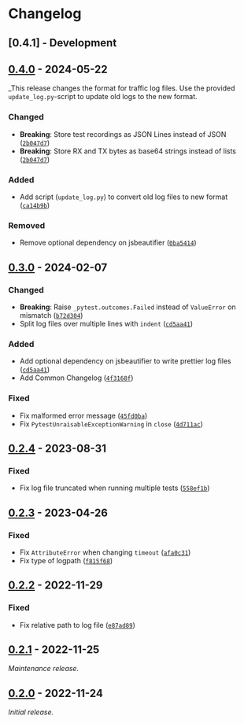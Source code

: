 # Changelog

## [0.4.1] - Development

## [0.4.0] - 2024-05-22

_This release changes the format for traffic log files. Use the provided `update_log.py`-script to update old logs to the new format.

### Changed

- __Breaking__: Store test recordings as JSON Lines instead of JSON ([`2b047d7`](https://github.com/bessman/pytest-reserial/commit/2b047d7cc96a06b201e7d25d316492e079835a61))
- __Breaking__: Store RX and TX bytes as base64 strings instead of lists ([`2b047d7`](https://github.com/bessman/pytest-reserial/commit/2b047d7cc96a06b201e7d25d316492e079835a61))

### Added

- Add script (`update_log.py`) to convert old log files to new format ([`ca14b9b`](https://github.com/bessman/pytest-reserial/commit/ca14b9be86ced3a58b417dc0d8b14afde97df86d))

### Removed

- Remove optional dependency on jsbeautifier ([`0ba5414`](https://github.com/bessman/pytest-reserial/commit/0ba54145e8362e187a479f8a61ac553263f7d8fa))

## [0.3.0] - 2024-02-07

### Changed

- __Breaking__: Raise `_pytest.outcomes.Failed` instead of `ValueError` on mismatch ([`b72d304`](https://github.com/bessman/pytest-reserial/commit/b72d304c1b21db524fd1eaf79c9aab91d9542b79))
- Split log files over multiple lines with `indent` ([`cd5aa41`](https://github.com/bessman/pytest-reserial/commit/cd5aa41d9be1877f68a45a4e069e1845dbb7f3c4))

### Added

- Add optional dependency on jsbeautifier to write prettier log files ([`cd5aa41`](https://github.com/bessman/pytest-reserial/commit/cd5aa41d9be1877f68a45a4e069e1845dbb7f3c4))
- Add Common Changelog ([`4f3168f`](https://github.com/bessman/pytest-reserial/commit/4f3168f989327a853e94cf5ffb7467c4826ba759))

### Fixed

- Fix malformed error message ([`45fd0ba`](https://github.com/bessman/pytest-reserial/commit/45fd0ba9e75f73ca320203216eda58433a0f6fbd))
- Fix `PytestUnraisableExceptionWarning` in `close` ([`4d711ac`](https://github.com/bessman/pytest-reserial/commit/4d711ac275af35f18f86a071e812952d92a053c9))

## [0.2.4] - 2023-08-31

### Fixed

- Fix log file truncated when running multiple tests ([`558ef1b`](https://github.com/bessman/pytest-reserial/commit/558ef1b31006aab7af7f3b14d582e8cdaf4bca3f))

## [0.2.3] - 2023-04-26

### Fixed

- Fix `AttributeError` when changing `timeout` ([`afa0c31`](https://github.com/bessman/pytest-reserial/commit/afa0c314f075d18794b1444ebd75ee4e36aff053))
- Fix type of logpath ([`f815f68`](https://github.com/bessman/pytest-reserial/commit/f815f6856f663be264604fd3ade484665fd914ec))

## [0.2.2] - 2022-11-29

### Fixed

- Fix relative path to log file ([`e87ad89`](https://github.com/bessman/pytest-reserial/commit/e87ad896f3ee727122f98f08f47634644de8ca1d))

## [0.2.1] - 2022-11-25

_Maintenance release._

## [0.2.0] - 2022-11-24

_Initial release._

[0.4.0]: https://github.com/bessman/pytest-reserial/releases/tag/0.4.0
[0.3.0]: https://github.com/bessman/pytest-reserial/releases/tag/0.3.0
[0.2.4]: https://github.com/bessman/pytest-reserial/releases/tag/v0.2.4
[0.2.3]: https://github.com/bessman/pytest-reserial/releases/tag/v0.2.3
[0.2.2]: https://github.com/bessman/pytest-reserial/releases/tag/v0.2.2
[0.2.1]: https://github.com/bessman/pytest-reserial/releases/tag/v0.2.1
[0.2.0]: https://github.com/bessman/pytest-reserial/releases/tag/v0.2.0
